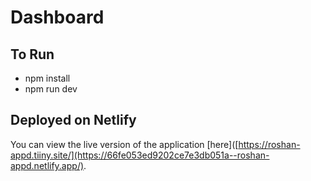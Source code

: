 # Dashboard
## To Run
- npm install
- npm run dev

## Deployed on Netlify
You can view the live version of the application [here]([https://roshan-appd.tiiny.site/](https://66fe053ed9202ce7e3db051a--roshan-appd.netlify.app/).

